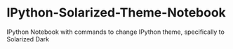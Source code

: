 IPython-Solarized-Theme-Notebook
================================

IPython Notebook with commands to change IPython theme, specifically to Solarized Dark
